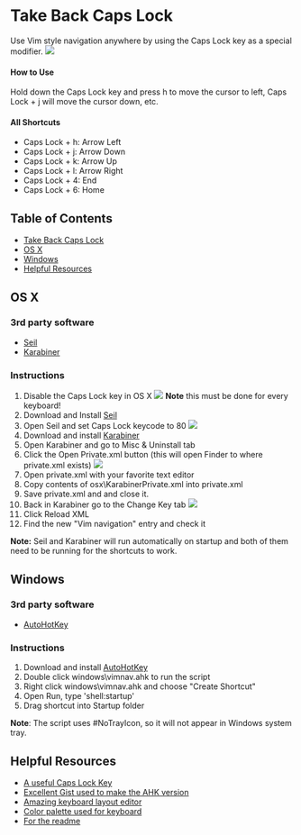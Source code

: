 Take Back Caps Lock
=================
Use Vim style navigation anywhere by using the Caps Lock key as a special modifier.
![](https://raw.githubusercontent.com/rosay/vimnav/master/readme-pics/kb-layout.jpg)

#### How to Use
Hold down the Caps Lock key and press h to move the cursor to left, Caps Lock + j will move the cursor down, etc.

#### All Shortcuts
- Caps Lock + h: Arrow Left
- Caps Lock + j: Arrow Down
- Caps Lock + k: Arrow Up
- Caps Lock + l: Arrow Right
- Caps Lock + 4: End
- Caps Lock + 6: Home

Table of Contents
---------------------
  * [Take Back Caps Lock](#take-back-caps-lock)
  * [OS X](#os-x)
  * [Windows](#windows)
  * [Helpful Resources](#helpful-resources)

OS X
------
### 3rd party software
- [Seil](https://pqrs.org/osx/karabiner/seil.html.en)
- [Karabiner](https://pqrs.org/osx/karabiner/index.html.en)

### Instructions
 1. Disable the Caps Lock key in OS X
![](https://raw.githubusercontent.com/rosay/vimnav/master/readme-pics/osx-kb-settings.png)
**Note** this must be done for every keyboard!
 2. Download and Install [Seil](https://pqrs.org/osx/karabiner/seil.html.en)
 3. Open Seil and set Caps Lock keycode to 80
 ![](https://raw.githubusercontent.com/rosay/vimnav/master/readme-pics/seil-settings.png)
 4. Download and install [Karabiner](https://pqrs.org/osx/karabiner/index.html.en)
 5.  Open Karabiner and go to Misc & Uninstall tab
 6. Click the Open Private.xml button (this will open Finder to where private.xml exists)
 ![](https://raw.githubusercontent.com/rosay/vimnav/master/readme-pics/karabiner-private.png)
 7. Open private.xml with your favorite text editor
 8. Copy contents of osx\KarabinerPrivate.xml into private.xml
 9. Save private.xml and and close it.
 10. Back in Karabiner go to the Change Key tab
 ![](https://raw.githubusercontent.com/rosay/vimnav/master/readme-pics/karabiner-settings.png)
 11. Click Reload XML
 12. Find the new "Vim navigation" entry and check it

**Note:** Seil and Karabiner will run automatically on startup and both of them need to be running for the shortcuts to work.

Windows
-----------
### 3rd party software
 - [AutoHotKey](https://www.autohotkey.com)

### Instructions 
 1. Download and install [AutoHotKey](https://www.autohotkey.com)
 2. Double click windows\vimnav.ahk to run the script
 3. Right click windows\vimnav.ahk and choose "Create Shortcut"
 4. Open Run, type 'shell:startup'
 5. Drag shortcut into Startup folder
 
**Note**: The script uses #NoTrayIcon, so it will not appear in Windows system tray.

Helpful Resources
---------------------
- [A useful Caps Lock Key](http://brettterpstra.com/2012/12/08/a-useful-caps-lock-key/)
- [Excellent Gist used to make the AHK version](https://gist.github.com/Danik/5808330)
- [Amazing keyboard layout editor](http://www.keyboard-layout-editor.com)
- [Color palette used for keyboard](http://www.colourlovers.com/palette/3943575/dark_blues)
- [For the readme](https://stackedit.io)
